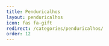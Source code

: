```yaml
---
title: Penduricalhos
layout: penduricalhos
icon: fas fa-gift
redirect: /categories/penduricalhos/
order: 12
---
```

